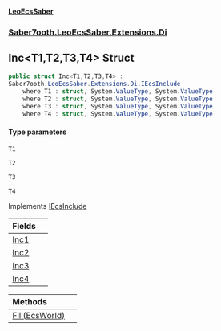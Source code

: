 #### [LeoEcsSaber](index.md 'index')
### [Saber7ooth.LeoEcsSaber.Extensions.Di](Saber7ooth.LeoEcsSaber.Extensions.Di.md 'Saber7ooth.LeoEcsSaber.Extensions.Di')

## Inc<T1,T2,T3,T4> Struct

```csharp
public struct Inc<T1,T2,T3,T4> :
Saber7ooth.LeoEcsSaber.Extensions.Di.IEcsInclude
    where T1 : struct, System.ValueType, System.ValueType
    where T2 : struct, System.ValueType, System.ValueType
    where T3 : struct, System.ValueType, System.ValueType
    where T4 : struct, System.ValueType, System.ValueType
```
#### Type parameters

<a name='Saber7ooth.LeoEcsSaber.Extensions.Di.Inc_T1,T2,T3,T4_.T1'></a>

`T1`

<a name='Saber7ooth.LeoEcsSaber.Extensions.Di.Inc_T1,T2,T3,T4_.T2'></a>

`T2`

<a name='Saber7ooth.LeoEcsSaber.Extensions.Di.Inc_T1,T2,T3,T4_.T3'></a>

`T3`

<a name='Saber7ooth.LeoEcsSaber.Extensions.Di.Inc_T1,T2,T3,T4_.T4'></a>

`T4`

Implements [IEcsInclude](IEcsInclude.md 'Saber7ooth.LeoEcsSaber.Extensions.Di.IEcsInclude')

| Fields | |
| :--- | :--- |
| [Inc1](Inc_T1,T2,T3,T4_.Inc1.md 'Saber7ooth.LeoEcsSaber.Extensions.Di.Inc<T1,T2,T3,T4>.Inc1') | |
| [Inc2](Inc_T1,T2,T3,T4_.Inc2.md 'Saber7ooth.LeoEcsSaber.Extensions.Di.Inc<T1,T2,T3,T4>.Inc2') | |
| [Inc3](Inc_T1,T2,T3,T4_.Inc3.md 'Saber7ooth.LeoEcsSaber.Extensions.Di.Inc<T1,T2,T3,T4>.Inc3') | |
| [Inc4](Inc_T1,T2,T3,T4_.Inc4.md 'Saber7ooth.LeoEcsSaber.Extensions.Di.Inc<T1,T2,T3,T4>.Inc4') | |

| Methods | |
| :--- | :--- |
| [Fill(EcsWorld)](Inc_T1,T2,T3,T4_.Fill(EcsWorld).md 'Saber7ooth.LeoEcsSaber.Extensions.Di.Inc<T1,T2,T3,T4>.Fill(Saber7ooth.LeoEcsSaber.EcsWorld)') | |
